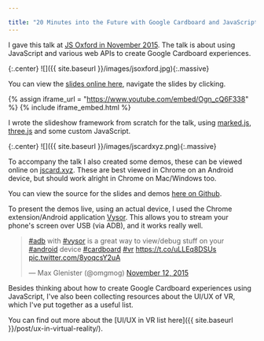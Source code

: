 ```yaml
---

title: "20 Minutes into the Future with Google Cardboard and JavaScript"
---
```


I gave this talk at [JS Oxford in November 2015](http://jsoxford.com/2015/Javascript-Story-Time/). The talk is about using JavaScript and various web APIs to create Google Cardboard experiences.

<!-- more -->

{:.center}
![]({{ site.baseurl }}/images/jsoxford.jpg){:.massive}

You can view the [slides online here](https://blog.omgmog.net/talk-jsoxford-20-minutes-into-the-future/), navigate the slides by clicking.

{% assign iframe_url = "https://www.youtube.com/embed/Ogn_cQ6F338" %}
{% include iframe_embed.html %}

I wrote the slideshow framework from scratch for the talk, using [marked.js](https://github.com/chjj/marked), [three.js](https://github.com/mrdoob/three.js/) and some custom JavaScript.

{:.center}
![]({{ site.baseurl }}/images/jscardxyz.png){:.massive}

To accompany the talk I also created some demos, these can be viewed online on [jscard.xyz](https://jscard.xyz). These are best viewed in Chrome on an Android device, but should work alright in Chrome on Mac/Windows too.

You can view the source for the slides and demos [here on Github](https://github.com/omgmog/talk-jsoxford-20-minutes-into-the-future).

To present the demos live, using an actual device, I used the Chrome extension/Android application [Vysor](http://www.vysor.io/). This allows you to stream your phone's screen over USB (via ADB), and it works really well.

<div style="width:500px; margin: auto">
<blockquote class="twitter-tweet" data-lang="en"><p lang="en" dir="ltr"><a href="https://twitter.com/hashtag/adb?src=hash">#adb</a> with <a href="https://twitter.com/hashtag/vysor?src=hash">#vysor</a> is a great way to view/debug stuff on your <a href="https://twitter.com/hashtag/android?src=hash">#android</a> device <a href="https://twitter.com/hashtag/cardboard?src=hash">#cardboard</a> <a href="https://twitter.com/hashtag/vr?src=hash">#vr</a> <a href="https://t.co/uLLEq8DSUs">https://t.co/uLLEq8DSUs</a> <a href="https://t.co/8yoqcsY2uA">pic.twitter.com/8yoqcsY2uA</a></p>&mdash; Max Glenister (@omgmog) <a href="https://twitter.com/omgmog/status/664830711090819076">November 12, 2015</a></blockquote>
<script async src="//platform.twitter.com/widgets.js" charset="utf-8"></script>
</div>

Besides thinking about how to create Google Cardboard experiences using JavaScript, I've also been collecting resources about the UI/UX of VR, which I've put together as a useful list.

You can find out more about the [UI/UX in VR list here]({{ site.baseurl }}/post/ux-in-virtual-reality/).
